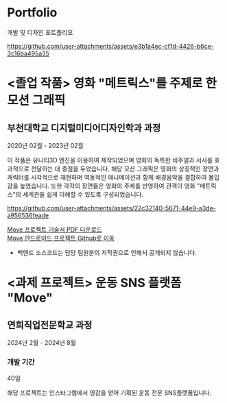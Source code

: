 # Portfolio
개발 및 디자인 포트폴리오


https://github.com/user-attachments/assets/e3b1a4ec-cf1d-4426-b6ce-3c16ba495a35

# <졸업 작품> 영화 "메트릭스"를 주제로 한 모션 그래픽
## 부천대학교 디지털미디어디자인학과 과정
2020년 02월 - 2023년 02월

이 작품은 유니티3D 엔진을 이용하여 제작되었으며 영화의 독특한 비주얼과 서사를 효과적으로 전달하는 데 중점을 두었습니다. 
해당 모션 그래픽은 영화의 상징적인 장면과 캐릭터를 시각적으로 재현하며 역동적인 애니메이션과 함께 배경음악을 결합하여 몰입감을 높였습니다.
또한 각각의 장면들은 영화의 주제를 반영하여 관객이 영화 "메트릭스"의 세계관을 쉽게 이해할 수 있도록 구성되었습니다. 





https://github.com/user-attachments/assets/22c32140-5671-44e9-a3de-a956536feade

<a href="https://github.com/user-attachments/files/17141841/Move.pdf">Move 프로젝트 기술서 PDF 다운로드</a>
<br>
<a href="https://github.com/EastWise1210/serverless-move-android">Move 안드로이드 프로젝트 Github로 이동</a>
- 백엔드 소스코드는 담당 팀원분의 저작권으로 인해서 공개되지 않습니다.

# <과제 프로젝트> 운동 SNS 플랫폼 "Move"
## 연희직업전문학교 과정
2024년 2월 - 2024년 8월
### 개발 기간
40일

해당 프로젝트는 인스타그램에서 영감을 얻어 기획된 운동 전문 SNS플랫폼입니다.
